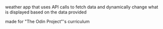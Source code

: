 weather app that uses API calls to fetch data and dynamically change what is displayed based on the data provided

made for "The Odin Project"'s curriculum
